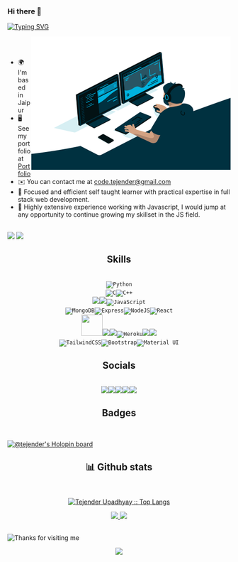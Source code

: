 ### Hi there 👋


[![Typing SVG](https://readme-typing-svg.herokuapp.com?font=Merriweather&size=25&duration=4000&pause=1000&color=2AF700&background=00FFE400&center=true&width=435&lines=It's+Tejender+Upadhyay+here;Computer+Science+Undergraduate;Full+Stack(MERN+Stack)+Developer)](https://git.io/typing-svg)


<!-- ![Snake animation](https://github.com/Tejender1521/Tejender1521/blob/output/github-contribution-grid-snake.svg) -->



<img align="right"  alt="Header GIF" src="./code.gif" width="450" height="300" />
<br>
<br>

<!--
Profileme.dev
--->
* 🌍  I'm based in Jaipur
* 🖥️  See my portfolio at [Portfolio](http://www.tejender-upadhyay.tech/)
* ✉️  You can contact me at [code.tejender@gmail.com](mailto:code.tejender@gmail.com)
* 🧠  Focused and efficient self taught learner with practical expertise in full stack web development.
* 🤝  Highly extensive experience working with Javascript, I would jump at any opportunity to continue growing my skillset in the JS field.

<br>
<code><a href="https://www.twitter.com/tarun1521" target="_blank" rel="noreferrer"><img
src="https://img.shields.io/twitter/follow/tarun1521?logo=twitter&style=for-the-badge&color=0891b2&labelColor=1c1917"
/></a></code>
<code><a href="https://www.github.com/Tejender1521" target="_blank" rel="noreferrer"><img
src="https://img.shields.io/github/followers/Tejender1521?logo=github&style=for-the-badge&color=0891b2&labelColor=1c1917" /></a></code>


  


<h2 align="center">Skills</h2>
<br/>
<div align="center">
<div align="center">
<div align="center">
<div align="center">
<div align="center">
<div align="center">
<code><img src="https://img.icons8.com/fluency/48/null/python.png" alt="Python" /></code> 
<br>
</div>
<code><img src="https://img.icons8.com/fluency/48/null/c-programming.png"  alt="C" /><img src="https://img.icons8.com/fluency/48/null/c-plus-plus-logo.png" alt="C++" /></code> 
<br>
</div>
<code><img src="https://img.icons8.com/color/48/000000/html-5--v1.png"/><img src="https://img.icons8.com/color/48/000000/css3.png"/><img src="https://img.icons8.com/color/48/000000/javascript--v1.png" alt="JavaScript"/></code>
<br>
</div>
<code><img src="https://img.icons8.com/color/48/null/mongodb.png" alt="MongoDB" /><img src="https://img.icons8.com/ios/50/null/express-js.png" alt="Express" /><img src="https://img.icons8.com/fluency/48/null/node-js.png" alt="NodeJS" /><img src="https://img.icons8.com/office/40/null/react.png"  alt="React" /></code> 
<br>
</div>
<code><img src="https://img.icons8.com/color/512/amazon-web-services.png" width="48" height="48" /><img src="https://img.icons8.com/color/48/000000/firebase.png"/><img src="https://img.icons8.com/color/48/000000/docker.png"/><img src="https://img.icons8.com/color/48/null/heroku.png" alt="Heroku" /><img src="https://img.icons8.com/ios-filled/50/000000/flask.png" /><img src="https://img.icons8.com/color/48/000000/git.png"/></code> 
<br>
</div>
<code><img src="https://img.icons8.com/fluency/48/null/tailwind_css.png" alt="TailwindCSS" /><img src="https://img.icons8.com/color/48/null/bootstrap.png" alt="Bootstrap" /><img src="https://img.icons8.com/color/48/null/material-ui.png" alt="Material UI" /></code>
</div>



<div>
<h2 align="center"> Socials </h2>
<br/>

<div align="center"> 
<code><a href="https://www.dev.to/tejender_upadhyay" target="_blank" rel="noreferrer"><img src="https://img.icons8.com/windows/48/null/dev.png"/></a><a href="https://www.github.com/Tejender1521" target="_blank" rel="noreferrer"><img src="https://img.icons8.com/sf-regular-filled/48/null/github.png" /></a><a href="http://www.instagram.com/tejender_upadhyay" target="_blank" rel="noreferrer"><img src="https://img.icons8.com/color/48/null/instagram-new--v1.png" /></a><a href="https://www.linkedin.com/in/tejender-upadhyay" target="_blank" rel="noreferrer"><img src="https://img.icons8.com/fluency/48/null/linkedin.png" /></a><a href="https://www.twitter.com/tarun1521" target="_blank" rel="noreferrer"><img src="https://img.icons8.com/fluency/48/null/twitter.png" /></a></code>
</div>

</div>



<div>
<h2 align="center">Badges</h2>
<br/>
  
[![@tejender's Holopin board](https://holopin.me/tejender)](https://holopin.io/@tejender)
  
</div>


  <div>
    <h2 align="center"> 📊 Github stats </h2>
      <br/>
        <p align="center">
          <a href="https://github.com/Tejender1521/">
          <img src="https://github-readme-stats.vercel.app/api/top-langs/?username=Tejender1521&langs_count=6&theme=gruvbox&layout=compact&hide_border=true" alt="Tejender Upadhyay :: Top Langs" /></a>
        </p>
        <p align="center">
          <a href="https://github.com/Tejender1521/">
          <img width="49.5%" src="https://github-readme-stats.vercel.app/api?username=Tejender1521&show_icons=true&theme=gruvbox&hide_border=true" />
          <img width="49.5%" src="https://github-readme-streak-stats.herokuapp.com/?user=Tejender1521&theme=gruvbox&hide_border=true" />
          </a>
       </p>
     <br>
  </div> 






<img height="150" alt="Thanks for visiting me" width="100%" src="https://raw.githubusercontent.com/BrunnerLivio/brunnerlivio/master/images/marquee.svg" />
<p align="center" width="100%">
  <img src="https://capsule-render.vercel.app/api?type=waving&color=gradient&height=60&section=footer&width=100"/>
</p>
